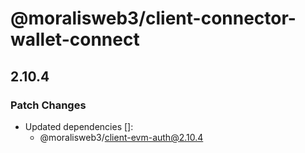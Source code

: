 # @moralisweb3/client-connector-wallet-connect

## 2.10.4

### Patch Changes

- Updated dependencies []:
  - @moralisweb3/client-evm-auth@2.10.4
